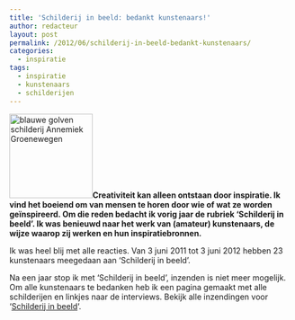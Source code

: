 ```yaml
---
title: 'Schilderij in beeld: bedankt kunstenaars!'
author: redacteur
layout: post
permalink: /2012/06/schilderij-in-beeld-bedankt-kunstenaars/
categories:
  - inspiratie
tags:
  - inspiratie
  - kunstenaars
  - schilderijen
---
```

[<img class="size-thumbnail wp-image-2582 alignleft" title="blauwe golven schilderij Annemiek Groenewegen" src="/wordpress/wp-content/uploads/2011/05/schilderij-van-Annemiek-148x150.jpg" alt="blauwe golven schilderij Annemiek Groenewegen" width="148" height="150" />][1]**Creativiteit kan alleen ontstaan door inspiratie. Ik vind het boeiend om van mensen te horen door wie of wat ze worden geïnspireerd. Om die reden bedacht ik vorig jaar de rubriek &#8216;Schilderij in beeld&#8217;. Ik was benieuwd naar het werk van (amateur) kunstenaars, de wijze waarop zij werken en hun inspiratiebronnen.**

Ik was heel blij met alle reacties. Van 3 juni 2011 tot 3 juni 2012 hebben 23 kunstenaars meegedaan aan &#8216;Schilderij in beeld&#8217;.

Na een jaar stop ik met &#8216;Schilderij in beeld&#8217;, inzenden is niet meer mogelijk. Om alle kunstenaars te bedanken heb ik een pagina gemaakt met alle schilderijen en linkjes naar de interviews. Bekijk alle inzendingen voor &#8216;[Schilderij in beeld][2]&#8216;.

 [1]: /wordpress/wp-content/uploads/2011/05/schilderij-van-Annemiek.jpg
 [2]: /wordpress/schilderijen/schilderij-in-beeld/ "Schilderij in beeld"
